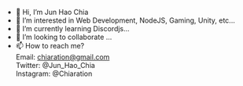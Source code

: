 - 👋 Hi, I’m Jun Hao Chia
- 👀 I’m interested in Web Development, NodeJS, Gaming, Unity, etc...
- 🌱 I’m currently learning Discordjs...
- 💞️ I’m looking to collaborate ... 
- 📫 How to reach me?  
Email: chiaration@gmail.com  
Twitter: @Jun_Hao_Chia  
Instagram: @Chiaration

<!---
Chiaration/Chiaration is a ✨ special ✨ repository because its `README.md` (this file) appears on your GitHub profile.
You can click the Preview link to take a look at your changes.
--->
